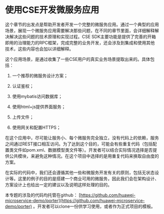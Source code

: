 # 使用CSE开发微服务应用

这个章节的出发点是帮助开发者开发一个完整的微服务应用。通过一个典型的应用场景，展现一个微服务应用需要解决那些问题，在不同的章节里面，会详细解释解决解决这些问题的技术原理和实现过程。CSE SDK主要功能是提供了完善的开箱即用的治理能力的RPC框架，完成完整的业务开发，还会涉及到集成和使用其他技术，这些内容也会加以详细解释。

这个应用场景，是通过收集了一些CSE用户的真实业务场景提取出来的。具体包括：

1. 一个推荐的微服务设计方案；

2. 认证鉴权；

3. 使用mybatis访问数据库；

4. 使用html+js提供界面服务；

5. 上传文件；

6. 使用网关和配置HTTPS；

在这个应用中，尽可能让服务小、每个微服务完全独立，没有代码上的依赖，服务之间通过REST接口相互访问。为了达到这个目的，可能会有些重复代码（包括配置类文件如pom.xml、数据模型类文件等）。开发者可以结合实际情况选择是否提供公共模块，来避免这种情况。在这个项目中选择的是用重复代码来换取自由度的方案。

在实际的代码中，我们还会遵循其他一些和微服务开发有关的原则，包括无状态设计等。这里的例子的目的是搭建一个商业可用的微服务，因此我们会在架构设计、方案设计上也给出一定的建议以及说明这样处理的目的。

本专题的涉及的代码均托管在github： [https://github.com/huawei-microservice-demo/porter](https://github.com/huawei-microservice-demo/porter) 。开发者可以clone一份供学习使用，或者作为正式项目的模板。

